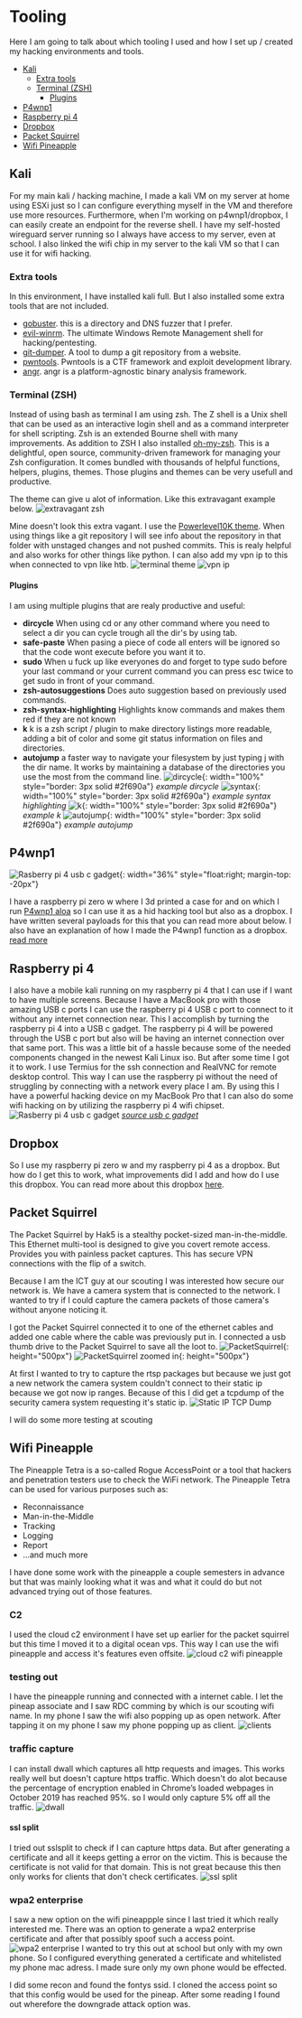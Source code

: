 # Tooling
Here I am going to talk about which tooling I used and how I set up / created my hacking environments and tools.

- [Kali](#kali)
  * [Extra tools](#extra-tools)
  * [Terminal (ZSH)](#terminal--zsh-)
    + [Plugins](#plugins)
- [P4wnp1](#p4wnp1)
- [Raspberry pi 4](#raspberry-pi-4)
- [Dropbox](#dropbox)
- [Packet Squirrel](#packet-squirrel)
- [Wifi Pineapple](#wifi-pineapple)


## Kali
For my main kali / hacking machine, I made a kali VM on my server at home using ESXi just so I can configure everything myself in the VM and therefore use more resources. Furthermore, when I'm working on p4wnp1/dropbox, I can easily create an endpoint for the reverse shell. I have my self-hosted wireguard server running so I always have access to my server, even at school. I also linked the wifi chip in my server to the kali VM so that I can use it for wifi hacking.

### Extra tools
In this environment, I have installed kali full. But I also installed some extra tools that are not included.
- [gobuster](https://github.com/OJ/gobuster). this is a directory and DNS fuzzer that I prefer.
- [evil-winrm](https://github.com/Hackplayers/evil-winrm). The ultimate Windows Remote Management shell for hacking/pentesting.
- [git-dumper](https://github.com/arthaud/git-dumper). A tool to dump a git repository from a website.
- [pwntools](https://github.com/Gallopsled/pwntools). Pwntools is a CTF framework and exploit development library.
- [angr](https://github.com/angr/angr). angr is a platform-agnostic binary analysis framework.

### Terminal (ZSH)
Instead of using bash as terminal I am using zsh.
The Z shell is a Unix shell that can be used as an interactive login shell and as a command interpreter for shell scripting. Zsh is an extended Bourne shell with many improvements.
As addition to ZSH I also installed [oh-my-zsh](https://ohmyz.sh/).
This is a delightful, open source, community-driven framework for managing your Zsh configuration. It comes bundled with thousands of helpful functions, helpers, plugins, themes.
Those plugins and themes can be very usefull and productive.

The theme can give u alot of information. Like this extravagant example below.
![extravagant zsh](/images/extravagant.png)

Mine doesn't look this extra vagant. I use the [Powerlevel10K theme](https://github.com/romkatv/powerlevel10k). When using things like a git repository I will see info about the repository in that folder with unstaged changes and not pushed commits. This is realy helpful and also works for other things like python. I can also add my vpn ip to this when connected to vpn like htb.
![terminal theme](/images/terminaltheme.png)
![vpn ip](/images/vpnip.png)

#### Plugins
I am using multiple plugins that are realy productive and useful:
- **dircycle** When using cd or any other command where you need to select a dir you can cycle trough all the dir's by using tab.
- **safe-paste** When pasing a piece of code all enters will be ignored so that the code wont execute before you want it to.
- **sudo** When u fuck up like everyones do and forget to type sudo before your last command or your current command you can press esc twice to get sudo in front of your command.
- **zsh-autosuggestions** Does auto suggestion based on previously used commands.
- **zsh-syntax-highlighting** Highlights know commands and makes them red if they are not known
- **k** k is a zsh script / plugin to make directory listings more readable, adding a bit of color and some git status information on files and directories.
- **autojump** a faster way to navigate your filesystem by just typing j with the dir name. It works by maintaining a database of the directories you use the most from the command line.
![dircycle](/images/dircycle.png){: width="100%" style="border: 3px solid #2f690a"}
*example dircycle*
![syntax](/images/syntax.png){: width="100%" style="border: 3px solid #2f690a"}
*example syntax highlighting*
![k](/images/k.png){: width="100%" style="border: 3px solid #2f690a"}
*example k*
![autojump](/images/jump.png){: width="100%" style="border: 3px solid #2f690a"}
*example autojump*


## P4wnp1
![Rasberry pi 4 usb c gadget](/images/p4wnp1case.png){: width="36%" style="float:right; margin-top: -20px"}

I have a raspberry pi zero w where I 3d printed a case for and on which I run [P4wnp1 aloa](https://github.com/RoganDawes/P4wnP1_aloa) so I can use it as a hid hacking tool but also as a dropbox. I have written several payloads for this that you can read more about below. I also have an explanation of how I made the P4wnp1 function as a dropbox.
[read more](/results/p4wnp1)


## Raspberry pi 4
I also have a mobile kali running on my raspberry pi 4 that I can use if I want to have multiple screens.
Because I have a MacBook pro with those amazing USB c ports I can use the raspberry pi 4 USB c port to connect to it without any internet connection near.
This I accomplish by turning the raspberry pi 4 into a USB c gadget.
The raspberry pi 4 will be powered through the USB c port but also will be having an internet connection over that same port.
This was a little bit of a hassle because some of the needed components changed in the newest Kali Linux iso.
But after some time I got it to work.
I use Termius for the ssh connection and RealVNC for remote desktop control.
This way I can use the raspberry pi without the need of struggling by connecting with a network every place I am.
By using this I have a powerful hacking device on my MacBook Pro that I can also do some wifi hacking on by utilizing the raspberry pi 4 wifi chipset.
![Rasberry pi 4 usb c gadget](/images/rpi4c.jpg)
[*source usb c gadget*](https://www.hardill.me.uk/wordpress/2019/11/02/pi4-usb-c-gadget/)

## Dropbox
So I use my raspberry pi zero w and my raspberry pi 4 as a dropbox.
But how do I get this to work, what improvements did I add and how do I use this dropbox.
You can read more about this dropbox [here](/results/dropbox).

## Packet Squirrel
The Packet Squirrel by Hak5 is a stealthy pocket-sized man-in-the-middle. This Ethernet multi-tool is designed to give you covert remote access. Provides you with painless packet captures. This has secure VPN connections with the flip of a switch. 

Because I am the ICT guy at our scouting I was interested how secure our network is. We have a camera system that is connected to the network. I wanted to try if I could capture the camera packets of those camera's without anyone noticing it.

I got the Packet Squirrel connected it to one of the ethernet cables and added one cable where the cable was previously put in. I connected a usb thumb drive to the Packet Squirrel to save all the loot to.
![PacketSquirrel](/images/packetsquirrel.jpg){: height="500px"}
![PacketSquirrel zoomed in](/images/packetsquirrel2.jpg){: height="500px"}

At first I wanted to try to capture the rtsp packages but because we just got a new network the camera system couldn't connect to their static ip because we got now ip ranges.
Because of this I did get a tcpdump of the security camera system requesting it's static ip.
![Static IP TCP Dump](/images/statictcpdump.png)

I will do some more testing at scouting

## Wifi Pineapple
The Pineapple Tetra is a so-called Rogue AccessPoint or a tool that hackers and penetration testers use to check the WiFi network. The Pineapple Tetra can be used for various purposes such as:
- Reconnaissance
- Man-in-the-Middle
- Tracking
- Logging
- Report
- …and much more

I have done some work with the pineapple a couple semesters in advance but that was mainly looking what it was and what it could do but not advanced trying out of those features.

### C2
I used the cloud c2 environment I have set up earlier for the packet squirrel but this time I moved it to a digital ocean vps.
This way I can use the wifi pineapple and access it's features even offsite.
![cloud c2 wifi pineapple](/images/c2pineapple.png)

### testing out

I have the pineapple running and connected with a internet cable.
I let the pineap associate and I saw RDC comming by which is our scouting wifi name.
In my phone I saw the wifi also popping up as open network.
After tapping it on my phone I saw my phone popping up as client.
![clients](/images/clients.png)

### traffic capture

I can install dwall which captures all http requests and images.
This works really well but doesn't capture https traffic.
Which doesn't do alot because the percentage of encryption enabled in Chrome’s loaded webpages in October 2019 has reached 95%.
so I would only capture 5% off all the traffic.
![dwall](/images/dwall.png)

#### ssl split

I tried out sslsplit to check if I can capture https data.
But after generating a certificate and all it keeps getting a error on the victim.
This is because the certificate is not valid for that domain.
This is not great because this then only works for clients that don't check certificates.
![ssl split](/images/sslsplit.png)

### wpa2 enterprise

I saw a new option on the wifi pineappple since I last tried it which really interested me.
There was an option to generate a wpa2 enterprise certificate and after that possibly spoof such a access point.
![wpa2 enterprise](/images/wpa2enterprise.png)
I wanted to try this out at school but only with my own phone.
So I configured everything generated a certificate and whitelisted my phone mac adress.
I made sure only my own phone would be effected.

I did some recon and found the fontys ssid.
I cloned the access point so that this config would be used for the pineap.
After some reading I found out wherefore the downgrade attack option was.